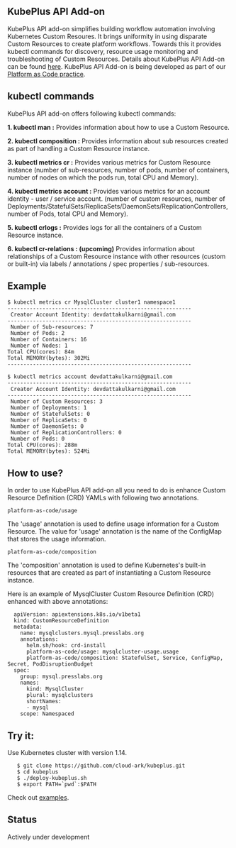## KubePlus API Add-on

KubePlus API add-on simplifies building workflow automation involving Kubernetes Custom Resoures. It brings uniformity in using disparate Custom Resources to create platform workflows. Towards this it provides kubectl commands for discovery, resource usage monitoring and troubleshooting of Custom Resources. Details about KubePlus API Add-on can be found [here](./details.rst). KubePlus API Add-on is being developed as part of our [Platform as Code practice](https://cloudark.io/platform-as-code).

## kubectl commands

KubePlus API add-on offers following kubectl commands:

**1. kubectl man <Custom Resource>:** Provides information about how to use a Custom Resource.

**2. kubectl composition <Custom Resource Instance>:** Provides information about sub resources created as part of handling a Custom Resource instance.

**3. kubectl metrics cr <Custom Resource Instance>:** Provides various metrics for Custom Resource instance (number of sub-resources, number of pods, number of containers, number of nodes on which the pods run, total CPU and Memory).

**4. kubectl metrics account <Account Name>:** Provides various metrics for an account identity - user / service account. (number of custom resources, number of Deployments/StatefulSets/ReplicaSets/DaemonSets/ReplicationControllers, number of Pods, total CPU and Memory).

**5. kubectl crlogs <Custom Resource Instance>:** Provides logs for all the containers of a Custom Resource instance.

**6. kubectl cr-relations <Custom Resource Instance>: (upcoming)** Provides information about relationships of a Custom Resource instance with other resources (custom or built-in) via labels / annotations / spec properties / sub-resources.

## Example

``` 
$ kubectl metrics cr MysqlCluster cluster1 namespace1
---------------------------------------------------------- 
 Creator Account Identity: devdattakulkarni@gmail.com
---------------------------------------------------------- 
 Number of Sub-resources: 7
 Number of Pods: 2
 Number of Containers: 16
 Number of Nodes: 1
Total CPU(cores): 84m
Total MEMORY(bytes): 302Mi
----------------------------------------------------------

$ kubectl metrics account devdattakulkarni@gmail.com
---------------------------------------------------------- 
 Creator Account Identity: devdattakulkarni@gmail.com
---------------------------------------------------------- 
 Number of Custom Resources: 3
 Number of Deployments: 1
 Number of StatefulSets: 0
 Number of ReplicaSets: 0
 Number of DaemonSets: 0
 Number of ReplicationControllers: 0
 Number of Pods: 0
Total CPU(cores): 288m
Total MEMORY(bytes): 524Mi
```

## How to use?

In order to use KubePlus API add-on all you need to do is enhance Custom Resource Definition (CRD) YAMLs with following two annotations.

```
platform-as-code/usage
```

The 'usage' annotation is used to define usage information for a Custom Resource.
The value for 'usage' annotation is the name of the ConfigMap that stores the usage information.

```
platform-as-code/composition
```

The 'composition' annotation is used to define Kubernetes's built-in resources that are created as part of instantiating a Custom Resource instance. 

Here is an example of MysqlCluster Custom Resource Definition (CRD) enhanced with above annotations:

```
  apiVersion: apiextensions.k8s.io/v1beta1
  kind: CustomResourceDefinition
  metadata:
    name: mysqlclusters.mysql.presslabs.org
    annotations:
      helm.sh/hook: crd-install
      platform-as-code/usage: mysqlcluster-usage.usage
      platform-as-code/composition: StatefulSet, Service, ConfigMap, Secret, PodDisruptionBudget
  spec:
    group: mysql.presslabs.org
    names:
      kind: MysqlCluster
      plural: mysqlclusters
      shortNames:
      - mysql
    scope: Namespaced
```

## Try it:

Use Kubernetes cluster with version 1.14.

```
   $ git clone https://github.com/cloud-ark/kubeplus.git
   $ cd kubeplus
   $ ./deploy-kubeplus.sh
   $ export PATH=`pwd`:$PATH
```

Check out [examples](./details.rst).


## Status

Actively under development

